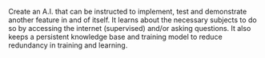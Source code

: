 Create an A.I. that can be instructed to implement, test and demonstrate another feature in and of itself. 
It learns about the necessary subjects to do so by accessing the internet (supervised) and/or asking questions. 
It also keeps a persistent knowledge base and training model to reduce redundancy in training and learning.
